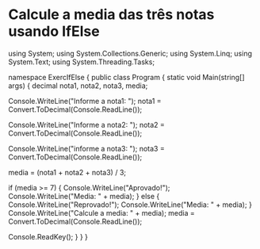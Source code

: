 # Calcule a media das três notas usando IfElse

using System;
using System.Collections.Generic;
using System.Linq;
using System.Text;
using System.Threading.Tasks;

namespace ExercIfElse
{
    public class Program
    {
        static void Main(string[] args)
        {
decimal nota1, nota2, nota3, media;

  Console.WriteLine("Informe a nota1: ");
            nota1 = Convert.ToDecimal(Console.ReadLine());

  Console.WriteLine("Informe a nota2: ");
            nota2 = Convert.ToDecimal(Console.ReadLine());

  Console.WriteLine("informe a nota3: ");
            nota3 = Convert.ToDecimal(Console.ReadLine());

  media = (nota1 + nota2 + nota3) / 3;

  if (media >= 7)
            {
                Console.WriteLine("Aprovado!");
                Console.WriteLine("Media: " + media);
            }
            else
            {
                Console.WriteLine("Reprovado!");
                Console.WriteLine("Media: " + media);
            }
            Console.WriteLine("Calcule a media: " + media);
            media = Convert.ToDecimal(Console.ReadLine());


  Console.ReadKey();
        }
    }
}
